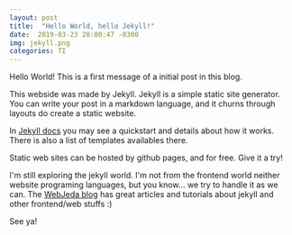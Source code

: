 ```yaml
---
layout: post
title:  "Hello World, hello Jekyll!"
date:  2019-03-23 20:00:47 -0300
img: jekyll.png
categories: TI
---
```


Hello World! This is a first message of a initial post in this blog.

This webside was made by Jekyll. Jekyll is a simple static site generator. You can write your post in a markdown language, and it churns through layouts do create a static website.

In [Jekyll docs](https://jekyllrb.com/docs/) you may see a quickstart and details about how it works. There is also a list of templates availables there.

Static web sites can be hosted by github pages, and for free. Give it a try!

I'm still exploring the jekyll world. I'm not from the frontend world neither website programing languages, but you know... we try to handle it as we can. The [WebJeda blog](https://blog.webjeda.com/) has great articles and tutorials about jekyll and other frontend/web stuffs  :)

See ya!
